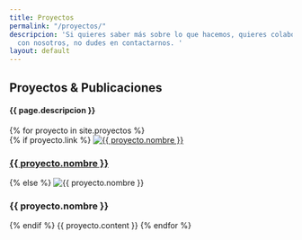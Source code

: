 ```yaml
---
title: Proyectos
permalink: "/proyectos/"
descripcion: 'Si quieres saber más sobre lo que hacemos, quieres colaborar o trabajar
  con nosotros, no dudes en contactarnos. '
layout: default
---
```


<section class="container" id="work">
  <div class="col-xs-10 col-xs-offset-1">
    <div class="row">
      <div class="col-xs-8">
        <h2 class="title">Proyectos & Publicaciones</h2>
        <h4>{{ page.descripcion }}</h4>
        <div class="line"></div>
      </div>
    </div>
    <div class="row">
      {% for proyecto in site.proyectos %}
      <div class="col-xs-10 col-sm-4 col-md-3 col-xs-offset-1">
        {% if proyecto.link %}
        <a href="{{ proyecto.link }}"><img class="img-responsive" src="{{ proyecto.imagen }}" alt="{{ proyecto.nombre }}"/></a>
        <h3><a href="{{ proyecto.link }}">{{ proyecto.nombre }}</a></h3>
        {% else %}
        <img class="img-responsive" src="{{ proyecto.imagen }}" alt="{{ proyecto.nombre }}"/>
        <h3>{{ proyecto.nombre }}</h3>
        {% endif %}
        {{ proyecto.content }}
      {% endfor %}
      </div>
    </div>
  </div>
</section>
